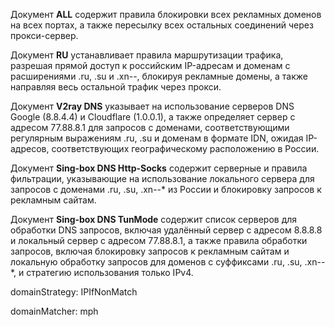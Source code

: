Документ **ALL** содержит правила блокировки всех рекламных доменов на всех портах, а также пересылку всех остальных соединений через прокси-сервер.

Документ **RU** устанавливает правила маршрутизации трафика, разрешая прямой доступ к российским IP-адресам и доменам с расширениями .ru, .su и .xn--, блокируя рекламные домены, а также направляя весь остальной трафик через прокси.

Документ **V2ray DNS** указывает на использование серверов DNS Google (8.8.4.4) и Cloudflare (1.0.0.1), а также определяет сервер с адресом 77.88.8.1 для запросов с доменами, соответствующими регулярным выражениям .ru, .su и доменам в формате IDN, ожидая IP-адресов, соответствующих географическому расположению в России.

Документ **Sing-box DNS Http-Socks** содержит серверные и правила фильтрации, указывающие на использование локального сервера для запросов с доменами .ru, .su, .xn--* из России и блокировку запросов к рекламным сайтам.

Документ **Sing-box DNS TunMode** содержит список серверов для обработки DNS запросов, включая удалённый сервер с адресом 8.8.8.8 и локальный сервер с адресом 77.88.8.1, а также правила обработки запросов, включая блокировку запросов к рекламным сайтам и локальную обработку запросов для доменов с суффиксами .ru, .su, .xn--*, и стратегию использования только IPv4.

domainStrategy: IPIfNonMatch

domainMatcher: mph
